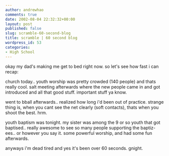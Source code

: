 ```yaml
---
author: andrewhao
comments: true
date: 2002-08-04 22:32:32+00:00
layout: post
published: false
slug: scramble-60-second-blog
title: scramble | 60 second blog
wordpress_id: 53
categories:
- High School
---
```


okay my dad's making me get to bed right now. so let's see how fast i can recap:

church today.. youth worship was pretty crowded (140 people) and thats really cool. salt meeting afterwards where the new people came in and got introduced and all that good stuff. important stuff ya know.

went to bball afterwards.. realized how long i'd been out of practice. strange thing is, when you cant see the net clearly (soft contacts), thats when you shoot the best. hrm.

youth baptism was tonight. my sister was among the 9 or so youth that got baptised.. really awesome to see so many people supporting the baptiz-ees.. or however you say it. some powerful worship, and had some fun afterwards.

anyways i'm dead tired and yes it's been over 60 seconds. gnight.
